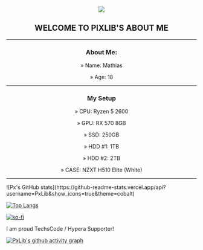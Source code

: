 <article align="center">
<img src="https://avatars.githubusercontent.com/u/66589714?v=4" style="align: "center";"> 
</article>
<article align="center">
<h1 align="center">WELCOME TO PIXLIB'S ABOUT ME</h1>
</article>
<hr>
<article align="center">
<h3> About Me:</h3>
<p>»  Name: Mathias</p>
<p>»  Age: 18</p>
</article>
<hr>
<article align="center">
  <center>
<h3 align="center"> My Setup</h3>
		<p>»  CPU: Ryzen 5 2600</p>
		<p>»  GPU: RX 570 8GB</p>
		<p>»  SSD: 250GB</p>
		<p>»  HDD #1: 1TB</p>
		<p>»  HDD #2: 2TB</p>
		<p>»  CASE: NZXT H510 Elite (White)</p>
</article>


<hr>
![Px's GitHub stats](https://github-readme-stats.vercel.app/api?username=PxLib&show_icons=true&theme=cobalt)







[![Top Langs](https://github-readme-stats.vercel.app/api/top-langs/?username=PxLib&layout=compact&theme=cobalt)](https://github.com/anuraghazra/github-readme-stats)




























[![ko-fi](https://ko-fi.com/img/githubbutton_sm.svg)](https://ko-fi.com/R6R7AJKB5)







I am proud TechsCode / Hypera Supporter!


[![PxLib's github activity graph](https://activity-graph.herokuapp.com/graph?username=PxLib&theme=rogue)](https://github.com/ashutosh00710/github-readme-activity-graph)

